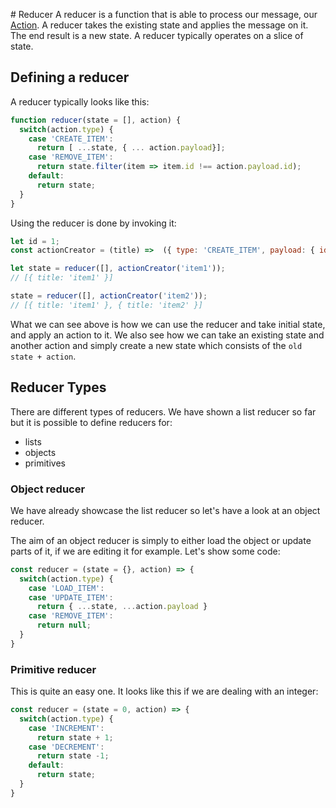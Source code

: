 # Reducer
A reducer is a function that is able to process our message, our [Action](/redux/actions.md). A reducer takes the existing state and applies the message on it. The end result is a new state. A reducer typically operates on a slice of state.

## Defining a reducer

A reducer typically looks like this:

```js
function reducer(state = [], action) {
  switch(action.type) {
    case 'CREATE_ITEM':
      return [ ...state, { ... action.payload}];
    case 'REMOVE_ITEM':
      return state.filter(item => item.id !== action.payload.id);
    default:
      return state;
  }
}
```

Using the reducer is done by invoking it:

```js
let id = 1;
const actionCreator = (title) =>  ({ type: 'CREATE_ITEM', payload: { id: counter++, title } })

let state = reducer([], actionCreator('item1'));
// [{ title: 'item1' }]

state = reducer([], actionCreator('item2'));
// [{ title: 'item1' }, { title: 'item2' }]
```

What we can see above is how we can use the reducer and take initial state, and apply an action to it. We also see how we can take an existing state and another action and simply create a new state which consists of the `old state + action`.

## Reducer Types
There are different types of reducers. We have shown a list reducer so far but it is possible to define reducers for:

- lists
- objects
- primitives

### Object reducer
We have already showcase the list reducer so let's have a look at an object reducer.

The aim of an object reducer is simply to either load the object or update parts of it, if we are editing it for example. Let's show some code:

```js
const reducer = (state = {}, action) => {
  switch(action.type) {
    case 'LOAD_ITEM':
    case 'UPDATE_ITEM':
      return { ...state, ...action.payload }
    case 'REMOVE_ITEM':
      return null;
  }
}
```

### Primitive reducer
This is quite an easy one. It looks like this if we are dealing with an integer:

```js
const reducer = (state = 0, action) => {
  switch(action.type) {
    case 'INCREMENT':
      return state + 1;
    case 'DECREMENT':
      return state -1;
    default:
      return state;
  }
}
```




